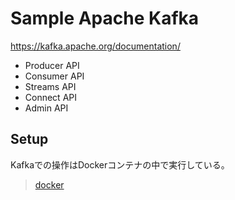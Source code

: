 # Sample Apache Kafka

https://kafka.apache.org/documentation/

- Producer API
- Consumer API
- Streams API
- Connect API
- Admin API

## Setup

Kafkaでの操作はDockerコンテナの中で実行している。
> [docker](docker.md)
